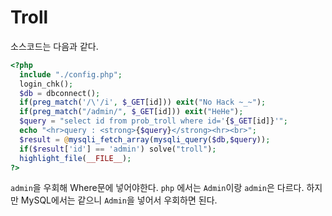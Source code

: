 # Troll

소스코드는 다음과 같다.

```php
<?php  
  include "./config.php"; 
  login_chk(); 
  $db = dbconnect(); 
  if(preg_match('/\'/i', $_GET[id])) exit("No Hack ~_~");
  if(preg_match("/admin/", $_GET[id])) exit("HeHe");
  $query = "select id from prob_troll where id='{$_GET[id]}'";
  echo "<hr>query : <strong>{$query}</strong><hr><br>";
  $result = @mysqli_fetch_array(mysqli_query($db,$query));
  if($result['id'] == 'admin') solve("troll");
  highlight_file(__FILE__);
?>
```

`admin`을 우회해 Where문에 넣어야한다. `php` 에서는 `Admin`이랑 `admin`은 다르다. 하지만 MySQL에서는 같으니 `Admin`을 넣어서 우회하면 된다.

